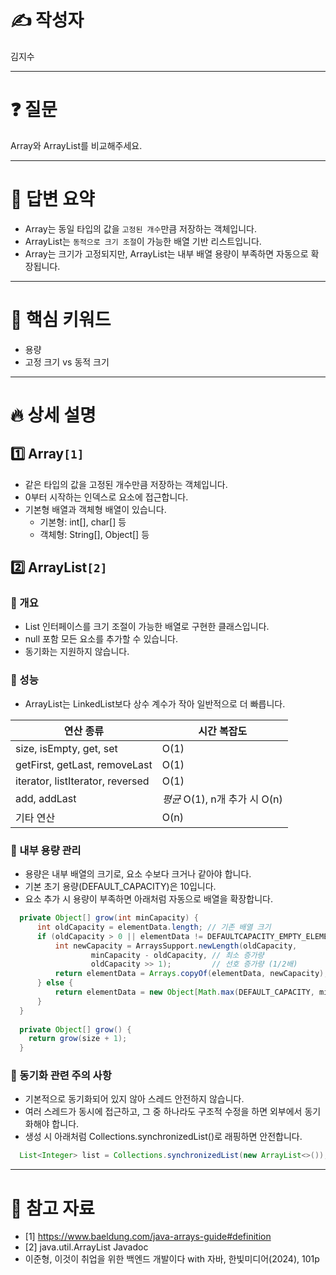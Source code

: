 # ✍️ 작성자
김지수

---

# ❓ 질문
Array와 ArrayList를 비교해주세요.

---

# 💬 답변 요약
- Array는 동일 타입의 값을 `고정된 개수`만큼 저장하는 객체입니다.
- ArrayList는 `동적으로 크기 조절`이 가능한 배열 기반 리스트입니다.
- Array는 크기가 고정되지만, ArrayList는 내부 배열 용량이 부족하면 자동으로 확장됩니다.

---

# 🧠 핵심 키워드
- 용량
- 고정 크기 vs 동적 크기

---

# 🔥 상세 설명

## 1️⃣ Array`[1]`
- 같은 타입의 값을 고정된 개수만큼 저장하는 객체입니다.
- 0부터 시작하는 인덱스로 요소에 접근합니다.
- 기본형 배열과 객체형 배열이 있습니다.
    - 기본형: int[], char[] 등
    - 객체형: String[], Object[] 등

## 2️⃣ ArrayList`[2]`

### 📌 개요
- List 인터페이스를 크기 조절이 가능한 배열로 구현한 클래스입니다.
- null 포함 모든 요소를 추가할 수 있습니다.
- 동기화는 지원하지 않습니다.

### 💪 성능
- ArrayList는 LinkedList보다 상수 계수가 작아 일반적으로 더 빠릅니다.

| 연산 종류                          | 시간 복잡도                      |
|-----------------------------------|---------------------------------|
| size, isEmpty, get, set           | O(1)                            |
| getFirst, getLast, removeLast     | O(1)                            |
| iterator, listIterator, reversed  | O(1)                            |
| add, addLast                      | *평균* O(1), n개 추가 시 O(n)  |
| 기타 연산   | O(n)                            |

### 🎁 내부 용량 관리
- 용량은 내부 배열의 크기로, 요소 수보다 크거나 같아야 합니다.
- 기본 초기 용량(DEFAULT_CAPACITY)은 10입니다.
- 요소 추가 시 용량이 부족하면 아래처럼 자동으로 배열을 확장합니다.

```java
  private Object[] grow(int minCapacity) {
      int oldCapacity = elementData.length; // 기존 배열 크기
      if (oldCapacity > 0 || elementData != DEFAULTCAPACITY_EMPTY_ELEMENTDATA) {
          int newCapacity = ArraysSupport.newLength(oldCapacity,
                  minCapacity - oldCapacity, // 최소 증가량
                  oldCapacity >> 1);         // 선호 증가량 (1/2배)
          return elementData = Arrays.copyOf(elementData, newCapacity); // 배열 확장
      } else {
          return elementData = new Object[Math.max(DEFAULT_CAPACITY, minCapacity)];
      }
  }
  
  private Object[] grow() {
    return grow(size + 1);
  }
```

### 🚨 동기화 관련 주의 사항
- 기본적으로 동기화되어 있지 않아 스레드 안전하지 않습니다.
- 여러 스레드가 동시에 접근하고, 그 중 하나라도 구조적 수정을 하면 외부에서 동기화해야 합니다.
- 생성 시 아래처럼 Collections.synchronizedList()로 래핑하면 안전합니다.

```java
  List<Integer> list = Collections.synchronizedList(new ArrayList<>());
```

---

# 🔗 참고 자료
- [1] https://www.baeldung.com/java-arrays-guide#definition
- [2] java.util.ArrayList Javadoc
- 이준형, 이것이 취업을 위한 백엔드 개발이다 with 자바, 한빛미디어(2024), 101p